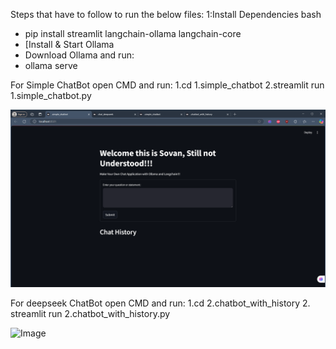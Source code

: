Steps that have to follow to run the below files:
1:Install Dependencies
bash
- pip install streamlit langchain-ollama langchain-core
- [Install & Start Ollama
- Download Ollama and run:
- ollama serve


For Simple ChatBot open CMD and run:
1.cd 1.simple_chatbot
2.streamlit run 1.simple_chatbot.py

![image alt](https://github.com/sovan2005/Chatbot-with-Deepseek-Ollama-/blob/5606ab150d033c947d1ca20765ab64edd6311e3d/Images/Simple_Chatbot.png?raw=true)


For deepseek ChatBot open CMD and run:
1.cd 2.chatbot_with_history
2. streamlit run 2.chatbot_with_history.py

![Image](https://github.com/user-attachments/assets/2fd0f8aa-7db7-452b-b18f-456c976a6a0d)

